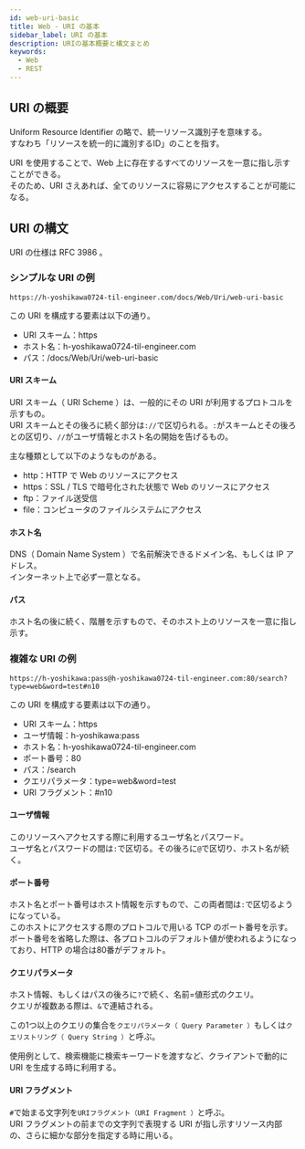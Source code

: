 ```yaml
---
id: web-uri-basic
title: Web - URI の基本
sidebar_label: URI の基本
description: URIの基本概要と構文まとめ
keywords:
  - Web
  - REST
---
```


## URI の概要
Uniform Resource Identifier の略で、統一リソース識別子を意味する。  
すなわち「リソースを統一的に識別するID」のことを指す。

URI を使用することで、Web 上に存在するすべてのリソースを一意に指し示すことができる。  
そのため、URI さえあれば、全てのリソースに容易にアクセスすることが可能になる。

## URI の構文
URI の仕様は RFC 3986 。

### シンプルな URI の例
```
https://h-yoshikawa0724-til-engineer.com/docs/Web/Uri/web-uri-basic
```

この URI を構成する要素は以下の通り。
- URI スキーム：https
- ホスト名：h-yoshikawa0724-til-engineer.com
- パス：/docs/Web/Uri/web-uri-basic

#### URI スキーム
URI スキーム（ URI Scheme ）は、一般的にその URI が利用するプロトコルを示すもの。  
URI スキームとその後ろに続く部分は`://`で区切られる。`:`がスキームとその後ろとの区切り、`//`がユーザ情報とホスト名の開始を告げるもの。

主な種類として以下のようなものがある。
- http：HTTP で Web のリソースにアクセス
- https：SSL / TLS で暗号化された状態で Web のリソースにアクセス
- ftp：ファイル送受信
- file：コンピュータのファイルシステムにアクセス

#### ホスト名
DNS（ Domain Name System ）で名前解決できるドメイン名、もしくは IP アドレス。  
インターネット上で必ず一意となる。

#### パス
ホスト名の後に続く、階層を示すもので、そのホスト上のリソースを一意に指し示す。

### 複雑な URI の例
```
https://h-yoshikawa:pass@h-yoshikawa0724-til-engineer.com:80/search?type=web&word=test#n10
```

この URI を構成する要素は以下の通り。
- URI スキーム：https
- ユーザ情報：h-yoshikawa:pass
- ホスト名：h-yoshikawa0724-til-engineer.com
- ポート番号：80
- パス：/search
- クエリパラメータ：type=web&word=test
- URI フラグメント：#n10

#### ユーザ情報
このリソースへアクセスする際に利用するユーザ名とパスワード。  
ユーザ名とパスワードの間は`:`で区切る。その後ろに`@`で区切り、ホスト名が続く。

#### ポート番号
ホスト名とポート番号はホスト情報を示すもので、この両者間は`:`で区切るようになっている。  
このホストにアクセスする際のプロトコルで用いる TCP のポート番号を示す。  
ポート番号を省略した際は、各プロトコルのデフォルト値が使われるようになっており、HTTP の場合は80番がデフォルト。

#### クエリパラメータ
ホスト情報、もしくはパスの後ろに`?`で続く、名前=値形式のクエリ。  
クエリが複数ある際は、`&`で連結される。

この1つ以上のクエリの集合を`クエリパラメータ（ Query Parameter ）`もしくは`クエリストリング（ Query String ）`と呼ぶ。

使用例として、検索機能に検索キーワードを渡すなど、クライアントで動的に URI を生成する時に利用する。

#### URI フラグメント
`#`で始まる文字列を`URIフラグメント（URI Fragment ）`と呼ぶ。  
URI フラグメントの前までの文字列で表現する URI が指し示すリソース内部の、さらに細かな部分を指定する時に用いる。